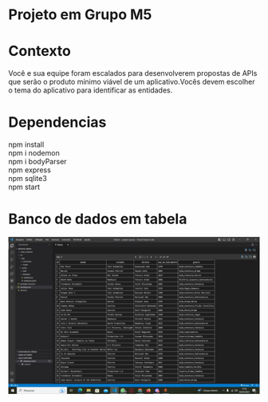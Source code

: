 # Projeto em Grupo M5

# Contexto

Você e sua equipe foram escalados para desenvolverem
propostas de APIs que serão o produto mínimo viável de um
aplicativo.Vocês devem escolher o tema do aplicativo para
identificar as entidades.

# Dependencias

npm install </br>
npm i nodemon </br>
npm i bodyParser </br>
npm express </br>
npm sqlite3 </br>
npm start 

# Banco de dados em tabela

![](https://github.com/daniloxd2022/Mod05_projetoEmGrupo/blob/b5fc056bf0ce4105f02345558ee87888d7daf868/img/api.jpeg)
